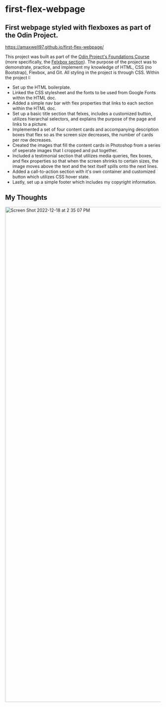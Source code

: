 # first-flex-webpage

## First webpage styled with flexboxes as part of the Odin Project.

https://amaxwell97.github.io/first-flex-webpage/

This project was built as part of the <a href="https://www.theodinproject.com/paths/foundations/courses/foundations">Odin Project's Foundations Course</a> (more specifically, the <a href="https://www.theodinproject.com/lessons/foundations-landing-page">Felxbox section</a>). The purpose of the project was to demonstrate, practice, and implement my knowledge of HTML, CSS (no Bootstrap), Flexbox, and Git. All styling in the project is through CSS. Within the project I:

* Set up the HTML boilerplate.
* Linked the CSS stylesheet and the fonts to be used from Google Fonts within the HTML doc.
* Added a simple nav bar with flex properties that links to each section within the HTML doc.
* Set up a basic title section that felxes, includes a customized button, utilizes hierarchal selectors, and explains the purpose of the page and links to a picture.
* Implemented a set of four content cards and accompanying description boxes that flex so as the screen size decreases, the number of cards per row decreases.
* Created the images that fill the content cards in Photoshop from a series of seperate images that I cropped and put together.
* Included a testimonial section that utilizes media queries, flex boxes, and flex properties so that when the screen shrinks to certain sizes, the image moves above the text and the text itself spills onto the next lines.
* Added a call-to-action section with it's own container and customized button which utilizes CSS hover state.
* Lastly, set up a simple footer which includes my copyright information.

## My Thoughts


<img width="1599" alt="Screen Shot 2022-12-18 at 2 35 07 PM" src="https://user-images.githubusercontent.com/50509775/208318105-7cf2b783-a3c9-4cd7-8983-563e3b9801de.png">
